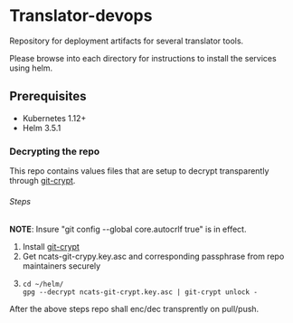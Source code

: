 # Translator-devops
Repository for deployment artifacts for several translator tools.

Please browse into each directory for instructions to install the
services using helm.


## Prerequisites
- Kubernetes 1.12+
- Helm 3.5.1


### Decrypting the repo 

This repo contains values files that are setup to decrypt transparently through 
[git-crypt](https://github.com/AGWA/git-crypt).

###### Steps 
**NOTE**: Insure "git config --global core.autocrlf true" is in effect. 
1. Install [git-crypt](https://github.com/AGWA/git-crypt)
2. Get ncats-git-crypy.key.asc and corresponding passphrase from repo maintainers securely 
3. ```shell
   cd ~/helm/
   gpg --decrypt ncats-git-crypt.key.asc | git-crypt unlock -
   ```
After the above steps repo shall enc/dec transprently on pull/push.

